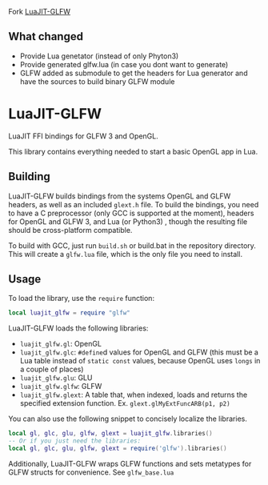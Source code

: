 Fork [LuaJIT-GLFW](https://github.com/ColonelThirtyTwo/LuaJIT-GLFW) 


## What changed

- Provide Lua genetator (instead of only Phyton3)
- Provide generated glfw.lua (in case you dont want to generate)
- GLFW added as submodule to get the headers for Lua generator and have the sources to build binary GLFW module


LuaJIT-GLFW
===========

LuaJIT FFI bindings for GLFW 3 and OpenGL.

This library contains everything needed to start a basic OpenGL app in Lua.

Building
--------

LuaJIT-GLFW builds bindings from the systems OpenGL and GLFW headers, as well as an included `glext.h` file.
To build the bindings, you need to have a C preprocessor (only GCC is supported at the moment), headers for OpenGL and GLFW 3, and Lua (or Python3) , though the resulting
file should be cross-platform compatible.

To build with GCC, just run `build.sh` or build.bat in the repository directory. This will create a `glfw.lua` file, which is the only file
you need to install.

Usage
-----

To load the library, use the `require` function:

```lua
local luajit_glfw = require "glfw"
```

LuaJIT-GLFW loads the following libraries:

* `luajit_glfw.gl`: OpenGL
* `luajit_glfw.glc`: `#define`d values for OpenGL and GLFW (this must be a Lua table instead of `static const` values, because OpenGL uses `longs` in a couple of places)
* `luajit_glfw.glu`: GLU
* `luajit_glfw.glfw`: GLFW
* `luajit_glfw.glext`: A table that, when indexed, loads and returns the specified extension function. Ex. `glext.glMyExtFuncARB(p1, p2)`

You can also use the following snippet to concisely localize the libraries.

```lua
local gl, glc, glu, glfw, glext = luajit_glfw.libraries()
-- Or if you just need the libraries:
local gl, glc, glu, glfw, glext = require('glfw').libraries()
```

Additionally, LuaJIT-GLFW wraps GLFW functions and sets metatypes for GLFW structs for convenience. See `glfw_base.lua`
